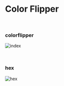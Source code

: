 # Color Flipper

<br>

### colorflipper

![index](https://user-images.githubusercontent.com/108653518/208242882-bf2e73b2-d753-41a9-8f4d-a71571bbc07b.gif)

<br>

### hex

![hex](https://user-images.githubusercontent.com/108653518/208242878-b1a5d74d-8998-4005-acee-4221f38439df.gif)